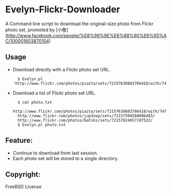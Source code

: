 Evelyn-Flickr-Downloader
=======================

A Command line script to download the original-size photo from Flickr photo set, promoted by [小敬] (http://www.facebook.com/people/%E8%99%9E%E6%88%90%E6%95%AC/100001603870154)

Usage
-----------------------

* Download directly with a Flickr photo set URL.

        $ Evelyn.pl 'http://www.flickr.com/photos/piazta/sets/72157630883766410/with/7474160854/'

* Download a list of Flickr photo set URL.

        $ cat photo.txt
        http://www.flickr.com/photos/piazta/sets/72157630883766410/with/7474160854/
        http://www.flickr.com/photos/jup3nep/sets/72157594560896483/
        http://www.flickr.com/photos/batiks/sets/72157624657197522/
        $ Evelyn.pl photo.txt

Feature:
-----------------------

* Continue to download from last session.
* Each photo set will be stored to a single directory.

Copyright:
----------------------

FreeBSD License
